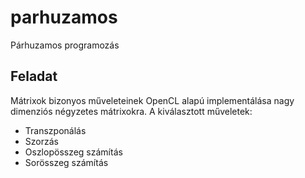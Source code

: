 # parhuzamos
Párhuzamos programozás

## Feladat
Mátrixok bizonyos műveleteinek OpenCL alapú implementálása nagy dimenziós négyzetes mátrixokra. A kiválasztott műveletek:
- Transzponálás
- Szorzás
- Oszlopösszeg számítás
- Sorösszeg számítás
